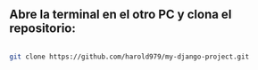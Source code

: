 ## Abre la terminal en el otro PC y clona el repositorio:

```bash

git clone https://github.com/harold979/my-django-project.git

```




